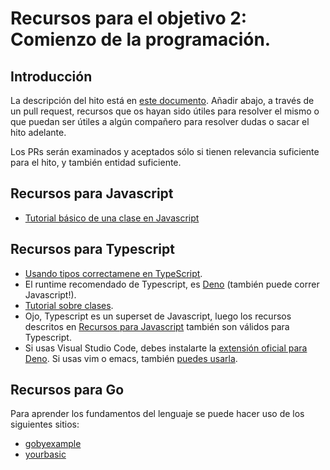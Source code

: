 # Recursos para el objetivo 2: Comienzo de la programación.

## Introducción

La descripción del hito está en [este documento](2.Entidad.md). Añadir abajo, a
través de un
pull request, recursos que os hayan sido útiles para resolver el mismo
o que puedan ser útiles a algún compañero para resolver dudas o sacar
el hito adelante.

Los PRs serán examinados y aceptados sólo si tienen relevancia
suficiente para el hito, y también entidad suficiente.

## Recursos para Javascript

* [Tutorial básico de una clase en Javascript](https://developer.mozilla.org/es/docs/Web/JavaScript/Referencia/Classes/constructor)

## Recursos para Typescript

* [Usando tipos correctamene en
  TypeScript](https://dev.to/daniacu/tips-and-tricks-for-typescript-to-daily-use-1cca).
* El runtime recomendado de Typescript, es
  [Deno](https://deno.land/manual@v1.4.4/introduction) (también puede correr
  Javascript!).
* [Tutorial sobre clases](https://www.typescriptlang.org/docs/handbook/classes.html).
* Ojo, Typescript es un superset de Javascript, luego los recursos descritos en
  [Recursos para Javascript](#recursos-para-javascript) también son válidos
  para Typescript.
* Si usas Visual Studio Code, debes instalarte la [extensión oficial para Deno](https://marketplace.visualstudio.com/items?itemName=denoland.vscode-deno).
  Si usas vim o emacs, también [puedes usarla](https://github.com/denoland/deno/blob/master/docs/getting_started/setup_your_environment.md#emacs).

## Recursos para Go

Para aprender los fundamentos del lenguaje se puede hacer uso de los siguientes
sitios:

* [gobyexample](https://gobyexample.com/)
* [yourbasic](https://yourbasic.org/golang/)
